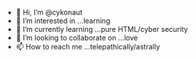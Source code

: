 - 👋 Hi, I’m @cykonaut
- 👀 I’m interested in ...learning
- 🌱 I’m currently learning ...pure HTML/cyber security
- 💞️ I’m looking to collaborate on ...love
- 📫 How to reach me ...telepathically/astrally

<!---
cykonaut/cykonaut is a ✨ special ✨ repository because its `README.md` (this file) appears on your GitHub profile.
You can click the Preview link to take a look at your changes.
--->

